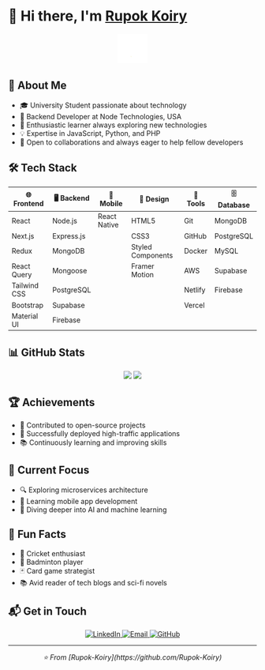 # 👋 Hi there, I'm [Rupok Koiry](https://github.com/Rupok-Koiry)

<div align="center">
  <img src="https://github.com/Kathryn-Jie/Kathryn-Jie/blob/main/wave.gif" width="60px" alt="Waving Hand" />
</div>

## 🚀 About Me

- 🎓 University Student passionate about technology
- 💼 Backend Developer at Node Technologies, USA
- 🌱 Enthusiastic learner always exploring new technologies
- 💡 Expertise in JavaScript, Python, and PHP
- 🤝 Open to collaborations and always eager to help fellow developers

## 🛠️ Tech Stack

| 🌐 Frontend | 🖥️ Backend | 📱 Mobile | 🎨 Design | 🔧 Tools | 🗄️ Database |
|-------------|------------|-----------|-----------|----------|-------------|
| React       | Node.js    | React Native | HTML5   | Git      | MongoDB    |
| Next.js     | Express.js |           | CSS3    | GitHub   | PostgreSQL |
| Redux       | MongoDB    |           | Styled Components | Docker   | MySQL      |
| React Query | Mongoose   |           | Framer Motion | AWS      | Supabase   |
| Tailwind CSS| PostgreSQL |           |         | Netlify  | Firebase   |
| Bootstrap   | Supabase   |           |         | Vercel   |            |
| Material UI | Firebase   |           |         |          |            |

## 📊 GitHub Stats

<div align="center">
  <img height="180em" src="https://github-readme-stats-eight-theta.vercel.app/api?username=Rupok-Koiry&show_icons=true&theme=algolia&include_all_commits=true&count_private=true"/>
  <img height="180em" src="https://github-readme-stats-eight-theta.vercel.app/api/top-langs/?username=Rupok-Koiry&layout=compact&langs_count=8&theme=algolia"/>
</div>

## 🏆 Achievements

- 🏅 Contributed to open-source projects
- 🎉 Successfully deployed high-traffic applications
- 📚 Continuously learning and improving skills

## 🎯 Current Focus

- 🔍 Exploring microservices architecture
- 📱 Learning mobile app development
- 🧠 Diving deeper into AI and machine learning

## 🌟 Fun Facts

- 🏏 Cricket enthusiast
- 🏸 Badminton player
- 🃏 Card game strategist
- 📚 Avid reader of tech blogs and sci-fi novels

## 📬 Get in Touch

<div align="center">
  <a href="https://www.linkedin.com/in/rupok-koiry" target="_blank">
    <img src="https://img.shields.io/badge/LinkedIn-0077B5?style=for-the-badge&logo=linkedin&logoColor=white" alt="LinkedIn"/>
  </a>
  <a href="mailto:koiry.rupok@gmail.com">
    <img src="https://img.shields.io/badge/Gmail-D14836?style=for-the-badge&logo=gmail&logoColor=white" alt="Email"/>
  </a>
  <a href="https://github.com/Rupok-Koiry" target="_blank">
    <img src="https://img.shields.io/badge/GitHub-100000?style=for-the-badge&logo=github&logoColor=white" alt="GitHub"/>
  </a>
</div>

---

<div align="center">
  <i>⭐️ From [Rupok-Koiry](https://github.com/Rupok-Koiry)</i>
</div>
